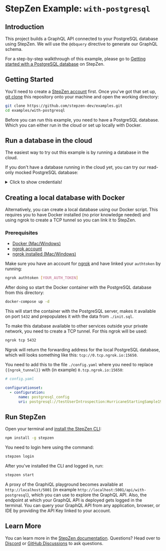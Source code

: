 # StepZen Example: `with-postgresql`

## Introduction

This project builds a GraphQL API connected to your PostgreSQL database using StepZen. We will use the `@dbquery` directive to generate our GraphQL schema.

For a step-by-step walkthrough of this example, please go to [Getting started with a PostgreSQL database](https://stepzen.com/docs/quick-start/with-database-postgresql) on StepZen.

## Getting Started

You'll need to create a [StepZen account](https://stepzen.com/request-invite) first. Once you've got that set up, [git clone](https://www.atlassian.com/git/tutorials/setting-up-a-repository/git-clone) this repository onto your machine and open the working directory:

```bash
git clone https://github.com/stepzen-dev/examples.git
cd examples/with-postgresql
```

Before you can run this example, you need to have a PostgreSQL database. Which you can either run in the cloud or set up locally with Docker.

## Run a database in the cloud

The easiest way to try out this example is by running a database in the cloud.

If you don't have a database running in the cloud yet, you can try our read-only mocked PostgreSQL database:

<details>
	<summary>Click to show credentials!</summary>

- host: `postgresql.introspection.stepzen.net`
- database: `introspection`
- username: `testUserIntrospection`
- password: `HurricaneStartingSample1934`

You can copy the file `sample.config.yaml` to a new `config.yaml` file:

```bash
cp sample.config.yaml config.yaml
```

Replace the contents of `config.yaml` with the following:

```yaml
# config.yaml

configurationset:
  - configuration:
      name: postgresql_config
      uri: postgresql://testUserIntrospection:HurricaneStartingSample1934@postgresql.introspection.stepzen.net/introspection
```

</details>

## Creating a local database with Docker

Alternatively, you can create a local database using our Docker script. This requires you to have Docker installed (no prior knowledge needed) and using ngrok to create a TCP tunnel so you can link it to StepZen.

### Prerequisites

- [Docker (Mac/Windows)](https://www.docker.com/products/docker-desktop)
- [ngrok account](https://ngrok.com/)
- [ngrok installed (Mac/Windows)](https://ngrok.com/download)

Make sure you have an account for [ngrok](<(https://ngrok.com/)>) and have linked your `authtoken` by running:

```bash
ngrok authtoken [YOUR_AUTH_TOKEN]
```

After doing so start the Docker container with the PostgreSQL database from this directory:

```bash
docker-compose up -d
```

This will start the container with the PostgreSQL server, makes it available on port `5432` and prepopulates it with the data from `./init.sql`.

To make this database available to other services outside your private network, you need to create a TCP tunnel. For this ngrok will be used:

```bash
ngrok tcp 5432
```

Ngrok will return the forwarding address for the local PostgreSQL database, which will looks something like this: `tcp://0.tcp.ngrok.io:15650`.

You need to add this to the file `./config.yaml` where you need to replace `{{ngrok_tunnel}}` with (in example) `0.tcp.ngrok.io:15650`:

```yaml
# config.yaml

configurationset:
  - configuration:
      name: postgresql_config
      uri: postgresql://testUserIntrospection:HurricaneStartingSample1934@{{ngrok_tunnel}}/introspection
```

## Run StepZen

Open your terminal and [install the StepZen CLI](https://stepzen.com/docs/quick-start/install-and-setup):

```bash
npm install -g stepzen
```

You need to login here using the command:

```bash
stepzen login
```

After you've installed the CLI and logged in, run:

```bash
stepzen start
```

A proxy of the GraphiQL playground becomes available at `http://localhost/5001` (in example `http://localhost:5001/api/with-postgresql`), which you can use to explore the GraphQL API. Also, the endpoint at which your GraphQL API is deployed gets logged in the terminal. You can query your GraphQL API from any application, browser, or IDE by providing the API Key linked to your account.

## Learn More

You can learn more in the [StepZen documentation](https://stepzen.com/docs). Questions? Head over to [Discord](https://discord.gg/9k2VdPn2FR) or [GitHub Discussions](https://github.com/stepzen-dev/examples/discussions) to ask questions.
